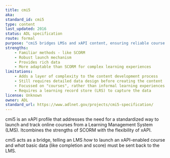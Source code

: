 ```yaml
---
title: cmi5
aka: 
standard_id: cmi5
type: content
last_updated: 2016
status: ADL specification
route: formal
purpose: "cmi5 bridges LMSs and xAPI content, ensuring reliable course launches and basic completion/score tracking while leveraging xAPI's ability to collect detailed data."
strengths:
    - Familiar methods - like SCORM
    - Robust launch mechanism
    - Provides rich data
    - More adaptable than SCORM for complex learning experiences
limitations:
    - Adds a layer of complexity to the content development process
    - Still requires detailed data design before creating the content
    - Focussed on "courses", rather than informal learning experiences
    - Requires a learning record store (LRS) to capture the data
license: Unknown
owner: ADL
standard_url: https://www.adlnet.gov/projects/cmi5-specification/
---
```

cmi5 is an xAPI profile that addresses the need for a standardized way to launch and track online courses from a Learning Management System (LMS). Itcombines the strengths of SCORM with the flexibility of xAPI.

cmi5 acts as a bridge, telling an LMS *how* to launch an xAPI-enabled course and *what* basic data (like completion and score) must be sent back to the LMS.